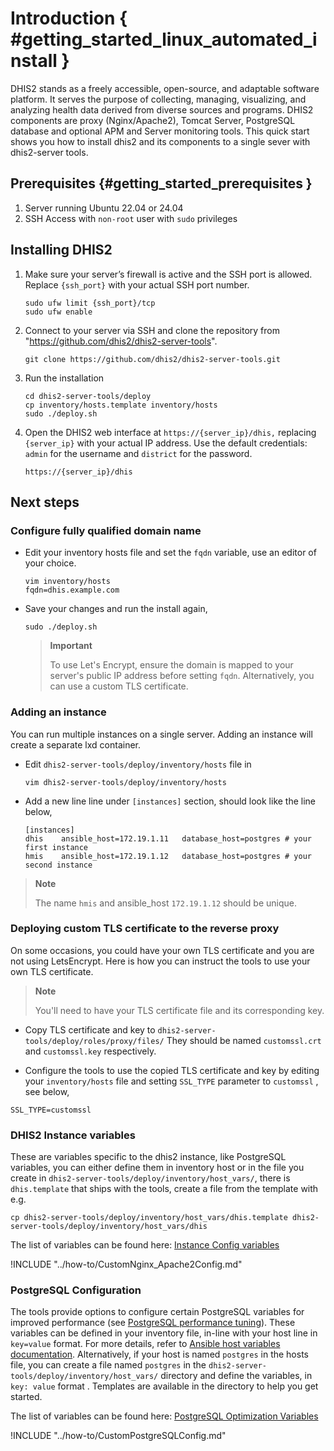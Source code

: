 # Introduction { #getting_started_linux_automated_install }

DHIS2 stands as a freely accessible, open-source, and adaptable software platform. It serves the purpose of collecting, managing, visualizing, and analyzing health data derived from diverse sources and programs. DHIS2 components are proxy (Nginx/Apache2), Tomcat Server, PostgreSQL database and optional APM and Server monitoring tools. This quick start shows you how to install dhis2 and its components to a single sever with dhis2-server tools.

## Prerequisites {#getting_started_prerequisites }

1. Server running Ubuntu 22.04 or 24.04
2. SSH Access with `non-root` user with `sudo` privileges

## Installing DHIS2

1. Make sure your server’s firewall is active and the SSH port is allowed. Replace `{ssh_port}` with your actual SSH port number.
   ```
   sudo ufw limit {ssh_port}/tcp
   sudo ufw enable
   ```
2. Connect to your server via SSH and clone the repository from "https://github.com/dhis2/dhis2-server-tools".
   ```
   git clone https://github.com/dhis2/dhis2-server-tools.git
   ```
3. Run the installation
   ```
   cd dhis2-server-tools/deploy
   cp inventory/hosts.template inventory/hosts
   sudo ./deploy.sh
   ```
4. Open the DHIS2 web interface at `https://{server_ip}/dhis,` replacing `{server_ip}` with your actual IP address. Use the default credentials: `admin` for the username and `district` for the password.
   ```
   https://{server_ip}/dhis
   ```

## Next steps

### Configure fully qualified domain name

- Edit your inventory hosts file and set the `fqdn` variable, use an editor of your choice.
  ```
  vim inventory/hosts
  fqdn=dhis.example.com
  ```
- Save your changes and run the install again,

  ```
  sudo ./deploy.sh
  ```

  > **Important**
  >
  > To use Let's Encrypt, ensure the domain is mapped to your server's public IP address before setting `fqdn`. Alternatively, you can use a custom TLS certificate.

### Adding an instance

You can run multiple instances on a single server. Adding an instance will create a separate lxd container.

- Edit `dhis2-server-tools/deploy/inventory/hosts` file in
  ```
  vim dhis2-server-tools/deploy/inventory/hosts
  ```
- Add a new line line under `[instances]` section, should look like the line below,
  ```
  [instances]
  dhis    ansible_host=172.19.1.11   database_host=postgres # your first instance
  hmis    ansible_host=172.19.1.12   database_host=postgres # your second instance
  ```

> **Note**
>
> The name `hmis` and ansible_host `172.19.1.12` should be unique.

### Deploying custom TLS certificate to the reverse proxy

On some occasions, you could have your own TLS certificate and you are not using LetsEncrypt. Here is how you can instruct the tools to use your own TLS certificate.

> **Note**
>
> You'll need to have your TLS certificate file and its corresponding key.

- Copy TLS certificate and key to `dhis2-server-tools/deploy/roles/proxy/files/` They should be named `customssl.crt` and `customssl.key` respectively.

- Configure the tools to use the copied TLS certificate and key by editing your `inventory/hosts` file and setting `SSL_TYPE` parameter to `customssl` , see below,

```
SSL_TYPE=customssl
```

### DHIS2 Instance variables

These are variables specific to the dhis2 instance, like PostgreSQL variables, you can either define them in inventory host or in the file you create in `dhis2-server-tools/deploy/inventory/host_vars/`, there is `dhis.template` that ships with the tools, create a file from the template with e.g.

```
cp dhis2-server-tools/deploy/inventory/host_vars/dhis.template dhis2-server-tools/deploy/inventory/host_vars/dhis

```

The list of variables can be found here:  [Instance Config variables](#dhis2_server_tools_instance_variables)


!INCLUDE "../how-to/CustomNginx_Apache2Config.md"

### PostgreSQL Configuration

The tools provide options to configure certain PostgreSQL variables for improved performance (see [PostgreSQL performance tuning](#install_postgresql_performance_tuning)). These variables can be defined in your inventory file, in-line with your host line in `key=value` format. For more details, refer to [Ansible host variables documentation](https://docs.ansible.com/ansible/latest/inventory_guide/intro_inventory.html#assigning-a-variable-to-one-machine-host-variables). Alternatively, if your host is named `postgres` in the hosts file, you can create a file named `postgres` in the `dhis2-server-tools/deploy/inventory/host_vars/` directory and define the variables, in `key: value` format . Templates are available in the directory to help you get started.

The list of variables can be found here: [PostgreSQL Optimization Variables](#dhis2_server_tools_postgresql_variables)

!INCLUDE "../how-to/CustomPostgreSQLConfig.md"

